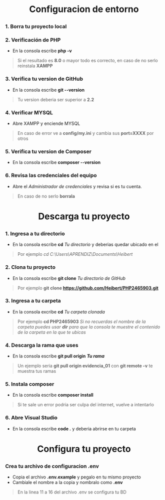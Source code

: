 # <p align="center" color> Configuracion de entorno</p>
### 1. Borra tu proyecto local
### 2. Verificación de PHP 
- En la consola escribe **php -v**
> Si el resultado es **8.0** o mayor todo es correcto, en caso de no serlo reinstala **XAMPP**
### 3. Verifica tu version de GitHub
- En la consola escribe **git --version** 
> Tu version deberia ser superior a **2.2**
### 4. Verificar MYSQL
- Abre XAMPP y enciende MYSQL 
> En caso de error ve a **config/my.ini** y cambia sus **port=XXXX** por otros
### 5. Verifica tu version de Composer
- En la consola escribe **composer --version**
### 6. Revisa las credenciales del equipo
- Abre el *Administrador de credenciales* y revisa si es tu cuenta.
> En caso de no serlo **borrala**
# <p align="center">Descarga tu proyecto</p>
### 1. Ingresa a tu directorio
- En la consola escribe **cd** *Tu directorio* y deberias quedar ubicado en el
> Por ejemplo *cd C:\Users\APRENDIZ\Documents\Heibert*
### 2. Clona tu proyecto
- En la consola escribe **git clone** *Tu directorio de GitHub*
> Por ejemplo **git clone https://github.com/Heibert/PHP2465903.git**
### 3. Ingresa a tu carpeta
- En la consola excribe **cd** *Tu carpeta clonada*
> Por ejemplo **cd PHP2465903** *Si no recuerdas el nombre de la carpeta puedes usar **dir** para que la consola te muestre el contenido de la carpeta en la que te ubicas*
### 4. Descarga la rama que uses
- En la consola escribe **git pull origin** ***Tu rama*** 
>Un ejemplo seria **git pull origin evidencia_01** con **git remote -v** te muestra tus ramas
### 5. Instala composer
- En la consola escribe **composer install**
> Si te sale un error podria ser culpa del internet, vuelve a intentarlo
### 6. Abre Visual Studio
- En la consola escribe **code .** y deberia abrirse en tu carpeta
# <p align="center">Configura tu proyecto</p>
### Crea tu archivo de configuracion .env
- Copia el archivo **.env.example** y pegalo en tu mismo proyecto
- Cambiale el nombre a la copia y nombralo como **.env**
> En la linea 11 a 16 del archivo .env se configura tu BD